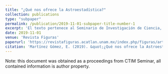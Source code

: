 ```yaml
---
title: "¿Qué nos ofrece la Astroestadística?"
collection: publications
type: "subpaper"
permalink: /publication/2019-11-01-subpaper-title-number-1
excerpt: 'El texto pertenece al Seminario de Investigación de Ciencia, Tecnología, Ingeniería y Matemáticas. PAIDI/007/18 de la FES Acatlán, UNAM.'
date: 2019-11-01
venue: 'Revista Figuras'
paperurl: 'https://revistafiguras.acatlan.unam.mx/index.php/figuras/article/view/90/91'
citation: 'Martínez Gómez, E. (2019). &quot;¿Qué nos ofrece la Astroestadística?.&quot; <i>Revista Figuras</i>. 1(1).'
---
```


Note: this document was obtained as a proceedings from CTIM Seminar, all 
contained information is author property. 
